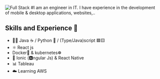 ![Full Stack](https://github.com/jonathanramirezislas/jonathanramirezislas/blob/main/coding.gif)
#I am an engineer in IT. I have experience in the development of mobile & desktop applications, websites,..
## Skills and Experience  🦄 
- 👨‍💻 Java ☕ / Python 🐍 / (Type/Java)script 🟦🟨 
- ⚛ React js
-  Docker🐋 & kubernetes☸ 
- 📱 Ionic (🅰️ngular Js) & React Native
- 📊 Tableau
- ☁️ Learning AWS 



